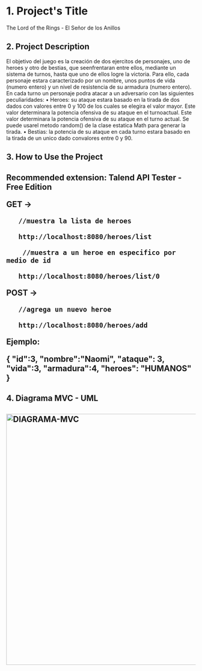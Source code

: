 <h1>1. Project's Title</h1>

The Lord of the Rings - El Señor de los Anillos

<h2>2. Project Description</h2>
El objetivo del juego es la creación de dos ejercitos de personajes, uno de heroes y otro de bestias, que
seenfrentaran entre ellos, mediante un sistema de turnos, hasta que uno de ellos logre la victoria. Para
ello, cada personaje estara caracterizado por un nombre, unos puntos de vida (numero entero) y un nivel
de resistencia de su armadura (numero entero). En cada turno un personaje podra atacar a un adversario
con las siguientes peculiaridades:
• Heroes: su ataque estara basado en la tirada de dos dados con valores entre 0 y 100 de los cuales
se elegira el valor mayor. Este valor determinara la potencia ofensiva de su ataque en el
turnoactual. Este valor determinara la potencia ofensiva de su ataque en el turno actual. Se puede
usarel metodo random() de la clase estatica Math para generar la tirada.
• Bestias: la potencia de su ataque en cada turno estara basado en la tirada de un unico dado
convalores entre 0 y 90.

<h2>3. How to Use the Project<h2>
Recommended extension: Talend API Tester - Free Edition

GET -> 
      
       //muestra la lista de heroes
       
       http://localhost:8080/heroes/list 
       
        //muestra a un heroe en especifico por medio de id
       
       http://localhost:8080/heroes/list/0
       
POST -> 
      
       //agrega un nuevo heroe
       
       http://localhost:8080/heroes/add 
  

<p> Ejemplo:<p>
  {
  "id":3,
  "nombre":"Naomi",
  "ataque": 3,
  "vida":3,
  "armadura":4,
  "heroes": "HUMANOS"
}

<h2>4. Diagrama MVC - UML <h2>

<img width="667" alt="DIAGRAMA-MVC" src="https://user-images.githubusercontent.com/9613461/205744340-135c2be7-7e9f-406b-b639-19b6f7a092e4.PNG">
